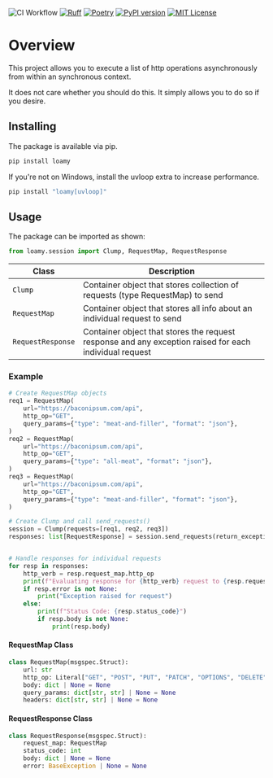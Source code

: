 ![CI Workflow](https://github.com/fullerzz/zConcurrent/actions/workflows/ci.yml/badge.svg)
[![Ruff](https://img.shields.io/endpoint?url=https://raw.githubusercontent.com/astral-sh/ruff/main/assets/badge/v2.json)](https://github.com/astral-sh/ruff)
[![Poetry](https://img.shields.io/endpoint?url=https://python-poetry.org/badge/v0.json)](https://python-poetry.org/)
[![PyPI version](https://badge.fury.io/py/loamy.svg)](https://badge.fury.io/py/loamy)
[![MIT License](https://img.shields.io/badge/license-MIT-blue)](https://img.shields.io/badge/license-MIT-blue)

# Overview

This project allows you to execute a list of http operations asynchronously from within an synchronous context.

It does not care whether you should do this. It simply allows you to do so if you desire.

## Installing

The package is available via pip.

```bash
pip install loamy
```

If you're not on Windows, install the uvloop extra to increase performance.

```bash
pip install "loamy[uvloop]"
```

## Usage

The package can be imported as shown:

```python
from loamy.session import Clump, RequestMap, RequestResponse
```

| Class | Description|
| ----- | -----------|
| `Clump` | Container object that stores collection of requests (type RequestMap) to send |
| `RequestMap` | Container object that stores all info about an individual request to send |
| `RequestResponse` | Container object that stores the request response and any exception raised for each individual request |


### Example

```python
# Create RequestMap objects
req1 = RequestMap(
    url="https://baconipsum.com/api",
    http_op="GET",
    query_params={"type": "meat-and-filler", "format": "json"},
)
req2 = RequestMap(
    url="https://baconipsum.com/api",
    http_op="GET",
    query_params={"type": "all-meat", "format": "json"},
)
req3 = RequestMap(
    url="https://baconipsum.com/api",
    http_op="GET",
    query_params={"type": "meat-and-filler", "format": "json"},
)

# Create Clump and call send_requests()
session = Clump(requests=[req1, req2, req3])
responses: list[RequestResponse] = session.send_requests(return_exceptions=True)


# Handle responses for individual requests
for resp in responses:
    http_verb = resp.request_map.http_op
    print(f"Evaluating response for {http_verb} request to {resp.request_map.url}")
    if resp.error is not None:
        print("Exception raised for request")
    else:
        print(f"Status Code: {resp.status_code}")
        if resp.body is not None:
            print(resp.body)
```

#### RequestMap Class

```python
class RequestMap(msgspec.Struct):
    url: str
    http_op: Literal["GET", "POST", "PUT", "PATCH", "OPTIONS", "DELETE"]
    body: dict | None = None
    query_params: dict[str, str] | None = None
    headers: dict[str, str] | None = None
```


#### RequestResponse Class

```python
class RequestResponse(msgspec.Struct):
    request_map: RequestMap
    status_code: int
    body: dict | None = None
    error: BaseException | None = None
```
